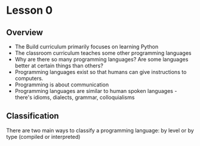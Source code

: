 # Lesson 0

## Overview

- The Build curriculum primarily focuses on learning Python
- The classroom curriculum teaches some other programming languages
- Why are there so many programming languages? Are some languages better at certain things than others?
- Programming languages exist so that humans can give instructions to computers. 
- Programming is about communication
- Programming languages are similar to human spoken languages - there's idioms, dialects, grammar, colloquialisms

## Classification
There are two main ways to classify a programming language: by level or by type (compiled or interpreted)
